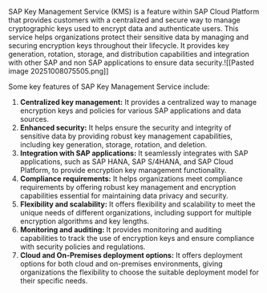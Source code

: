 SAP Key Management Service (KMS) is a feature within SAP Cloud Platform that provides customers with a centralized and secure way to manage cryptographic keys used to encrypt data and authenticate users. This service helps organizations protect their sensitive data by managing and securing encryption keys throughout their lifecycle. It provides key generation, rotation, storage, and distribution capabilities and integration with other SAP and non SAP applications to ensure data security.![[Pasted image 20251008075505.png]]

Some key features of SAP Key Management Service include:

1. **Centralized key management:** It provides a centralized way to manage encryption keys and policies for various SAP applications and data sources.
2. **Enhanced security:** It helps ensure the security and integrity of sensitive data by providing robust key management capabilities, including key generation, storage, rotation, and deletion.
3. **Integration with SAP applications:** It seamlessly integrates with SAP applications, such as SAP HANA, SAP S/4HANA, and SAP Cloud Platform, to provide encryption key management functionality.
4. **Compliance requirements:** It helps organizations meet compliance requirements by offering robust key management and encryption capabilities essential for maintaining data privacy and security.
5. **Flexibility and scalability:** It offers flexibility and scalability to meet the unique needs of different organizations, including support for multiple encryption algorithms and key lengths.
6. **Monitoring and auditing:** It provides monitoring and auditing capabilities to track the use of encryption keys and ensure compliance with security policies and regulations.
7. **Cloud and On-Premises deployment options:** It offers deployment options for both cloud and on-premises environments, giving organizations the flexibility to choose the suitable deployment model for their specific needs.